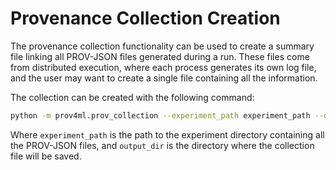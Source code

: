 
# Provenance Collection Creation

The provenance collection functionality can be used to create a summary file linking all PROV-JSON files generated during a run. These files come from distributed execution, where each process generates its own log file, and the user may want to create a single file containing all the information.

The collection can be created with the following command: 

```bash
python -m prov4ml.prov_collection --experiment_path experiment_path --output_dir output_dir
```

Where `experiment_path` is the path to the experiment directory containing all the PROV-JSON files, and `output_dir` is the directory where the collection file will be saved. 
